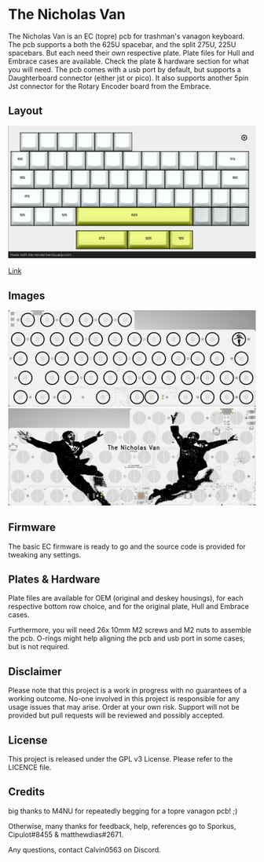 ﻿# The Nicholas Van
 
The Nicholas Van is an EC (topre) pcb for trashman's vanagon keyboard. The pcb supports a both the 625U spacebar, and the split 275U, 225U spacebars. But each need their own respective plate. 
Plate files for Hull and Embrace cases are available. Check the plate & hardware section for what you will need. 
The pcb comes with a usb port by default, but supports a Daughterboard connector (either jst or pico). It also supports another 5pin Jst connector for the Rotary Encoder board from the Embrace.

## Layout

![](https://github.com/calvin-mcd/the-nicholas-van/blob/main/Images/KLE.png)

[Link](http://www.keyboard-layout-editor.com/#/gists/a55206434a137895f2c476b4f5ef8018)

## Images

![](https://github.com/calvin-mcd/the-nicholas-van/blob/main/Images/top.png)  
![](https://github.com/calvin-mcd/the-nicholas-van/blob/main/Images/bottom.png)  

## Firmware

The basic EC firmware is ready to go and the source code is provided for tweaking any settings.

## Plates & Hardware

Plate files are available for OEM (original and deskey housings), for each respective bottom row choice, and for the original plate, Hull and Embrace cases.

Furthermore, you will need 26x 10mm M2 screws and M2 nuts to assemble the pcb. O-rings might help aligning the pcb and usb port in some cases, but is not required.

## Disclaimer

Please note that this project is a work in progress with no guarantees of a working outcome. No-one involved in this project is responsible for any usage issues that may arise. Order at your own risk. Support will not be provided but pull requests will be reviewed and possibly accepted.

## License

This project is released under the GPL v3 License. Please refer to the LICENCE file.

## Credits

big thanks to M4NU for repeatedly begging for a topre vanagon pcb! ;)

Otherwise, many thanks for feedback, help, references go to Sporkus, Cipulot\#8455 & matthewdias\#2671.

Any questions, contact Calvin0563 on Discord. 